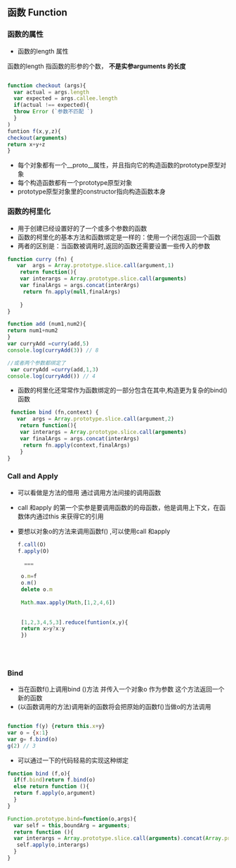   ##  函数 Function 
  
  ### 函数的属性
  
 + 函数的length 属性
  
  函数的length 指函数的形参的个数， **不是实参arguments 的长度**
   
   ```js 
   
   function checkout (args){
     var actual = args.length
     var expected = args.callee.length 
     if(actual !== expected){
     throw Error (`参数不匹配 `)
     }
   )
   funtion f(x,y,z){
   checkout(arguments)
   return x+y+z
   }

   ```
   
   + 每个对象都有一个__proto__属性，并且指向它的构造函数的prototype原型对象
   + 每个构造函数都有一个prototype原型对象
   + prototype原型对象里的constructor指向构造函数本身
   
   ### 函数的柯里化
   
  + 用于创建已经设置好的了一个或多个参数的函数
  + 函数的柯里化的基本方法和函数绑定是一样的：使用一个闭包返回一个函数
  + 两者的区别是：当函数被调用时,返回的函数还需要设置一些传入的参数
  
  
 ``` js
 function curry (fn) {
    var  args = Array.prototype.slice.call(argument,1)
     return function(){
     var interargs = Array.prototype.slice.call(arguments)
     var finalArgs = args.concat(interArgs)
      return fn.apply(null,finalArgs)
        
     }
 }
 
 function add (num1,num2){
 return num1+num2
 }
 var curryAdd =curry(add,5)
 console.log(curryAdd(3)) // 8
 
 //或者两个参数都绑定了
  var curryAdd =curry(add,1,3)
 console.log(curryAdd()) // 4
 
 ```
 + 函数的柯里化还常常作为函数绑定的一部分包含在其中,构造更为复杂的bind() 函数
 
 ```js  
  function bind (fn,context) {
    var  args = Array.prototype.slice.call(argument,2)
     return function(){
     var interargs = Array.prototype.slice.call(arguments)
     var finalArgs = args.concat(interArgs)
      return fn.apply(context,finalArgs)
     }
 }
 
 ```
  
   
   
   ### Call and Apply
   
   + 可以看做是方法的借用 通过调用方法间接的调用函数
   + call 和apply 的第一个实参是要调用函数的的母函数，他是调用上下文，在函数体内通过this 来获得它的引用
   + 要想以对象o的方法来调用函数f() ,可以使用call 和apply
   
     ```js
     f.call(O)
     f.apply(O)
     
       === 
     
      o.m=f
      o.m()
      delete o.m
      
      Math.max.apply(Math,[1,2,4,6])
      
      
      [1,2,3,4,5,3].reduce(funtion(x,y){
      return x>y?x:y
      })
 
      
    
     ```
  ### Bind   
  
  + 当在函数f()上调用bind ()方法 并传入一个对象o 作为参数 这个方法返回一个新的函数
  + (以函数调用的方法)调用新的函数将会把原始的函数f()当做o的方法调用 
  
  ```js
  
 function f(y) {return this.x+y}
 var o = {x:1}
 var g= f.bind(o)
 g(2) // 3

 
  ```
  + 可以通过一下的代码轻易的实现这种绑定
  ```js 
  function bind (f,o){
    if(f.bind)return f.bind(o)
    else return function (){
    return f.apply(o,argument)
    }
  }
  
  Function.prototype.bind=function(o,args){
    var self = this,boundArg = arguments; 
    return function (){
    var interargs = Array.prototype.slice.call(arguments).concat(Array.prototype.slice.call(boundArg))
     self.apply(o,interargs)
    }
}
```
  

  
      
 
